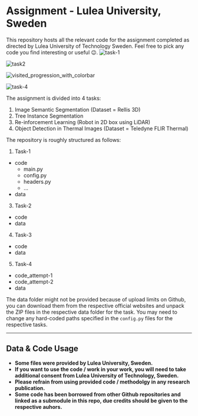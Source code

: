 # Assignment - Lulea University, Sweden
This repository hosts all the relevant code for the assignment completed as directed by Lulea University of Technology Sweden. Feel free to pick any code you find interesting or useful 😉.
![task-1](https://github.com/user-attachments/assets/e56f1239-3be3-47cc-9351-717c5e5645c9)

![task2](https://github.com/user-attachments/assets/66f19ecc-cb16-4d95-9134-fc860f59a16d)

![visited_progression_with_colorbar](https://github.com/user-attachments/assets/d358109d-b8b8-4b9d-a1fb-8eef2d4db810)

![task-4](https://github.com/user-attachments/assets/451c3e03-38b3-438b-a1a6-d2ffef3a2903)

The assignment is divided into 4 tasks:
1. Image Semantic Segmentation (Dataset = Rellis 3D)
2. Tree Instance Segmentation
3. Re-inforcement Learning (Robot in 2D box using LiDAR)
4. Object Detection in Thermal Images (Dataset = Teledyne FLIR Thermal)

The repository is roughly structured as follows:
1. Task-1
  - code
    - main.py
    - config.py
    - headers.py
    - ... 
  - data
3. Task-2
  - code
  - data
4. Task-3
  - code
  - data
5. Task-4
  - code_attempt-1
  - code_attempt-2
  - data

The data folder might not be provided because of upload limits on Github, you can download them from the respective official websites and unpack the ZIP files in the respective data folder for the task. You may need to change any hard-coded paths specified in the `config.py` files for the respective tasks.

---

## Data & Code Usage
- **Some files were provided by Lulea University, Sweden.**
- **If you want to use the code / work in your work, you will need to take additional consent from Lulea University of Technology, Sweden.**
- **Please refrain from using provided code / methodolgy in any research publication.**
- **Some code has been borrowed from other Github repositories and linked as a submodule in this repo, due credits should be given to the respective auhors.**
